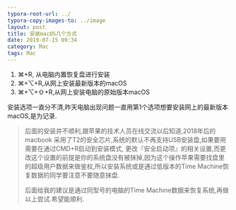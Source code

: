 ```yaml
---
typora-root-url: ../
typora-copy-images-to: ../image
layout: post
title: 安装macOS几个方式
date: 2019-07-15 09:34
category: Mac
tags: Mac
---
```




1. ⌘+R, 从电脑内置恢复盘进行安装
2. ⌘+⌥+R,从网上安装最新版本的macOS
3. ⌘+⌥+⇧+R,从网上安装电脑的原始版本macOS



安装选项一直分不清,昨天电脑出现问题一直用第1个选项想要安装网上的最新版本macOS,是为记录. 

>
>
>后面的安装并不顺利,跟苹果的技术人员在线交流以后知道,2018年后的macbook 采用了T2的安全芯片,系统的默认不再支持USB安装盘,如果要用需要在通过CMD+R启动到安装模式, 更改『安全启动项』的相关设置,而更改这个设置的前提是你的系统盘没有被抹掉,因为这个操作苹果需要找盘里的超级用户数据来做鉴权,所以安装系统或是通过低版本的Time Machine恢复数据的同学要注意不要随意抹盘.
>
>后面给我的建议是通过同型号的电脑的Time Machine数据来恢复系统,再做以上尝试.希望能顺利.
